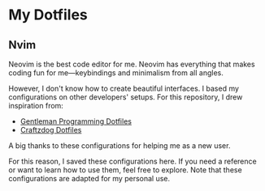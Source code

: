 # My Dotfiles

## Nvim

Neovim is the best code editor for me. Neovim has everything that makes coding fun for me—keybindings and minimalism from all angles.

However, I don't know how to create beautiful interfaces. I based my configurations on other developers' setups. For this repository, I drew inspiration from:

- [Gentleman Programming Dotfiles](https://github.com/Gentleman-Programming/Gentleman.Dots)
- [Craftzdog Dotfiles](https://github.com/craftzdog/dotfiles-public/tree/master)

A big thanks to these configurations for helping me as a new user.

For this reason, I saved these configurations here. If you need a reference or want to learn how to use them, feel free to explore. Note that these configurations are adapted for my personal use.
